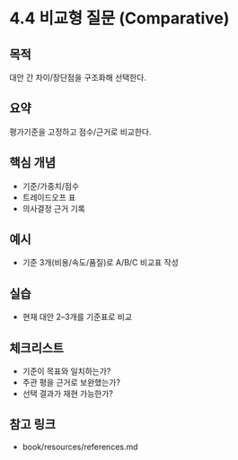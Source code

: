 # 4.4 비교형 질문 (Comparative)

## 목적
대안 간 차이/장단점을 구조화해 선택한다.

## 요약
평가기준을 고정하고 점수/근거로 비교한다.

## 핵심 개념
- 기준/가중치/점수
- 트레이드오프 표
- 의사결정 근거 기록

## 예시
- 기준 3개(비용/속도/품질)로 A/B/C 비교표 작성

## 실습
- 현재 대안 2–3개를 기준표로 비교

## 체크리스트
- 기준이 목표와 일치하는가?
- 주관 평을 근거로 보완했는가?
- 선택 결과가 재현 가능한가?

## 참고 링크
- book/resources/references.md
